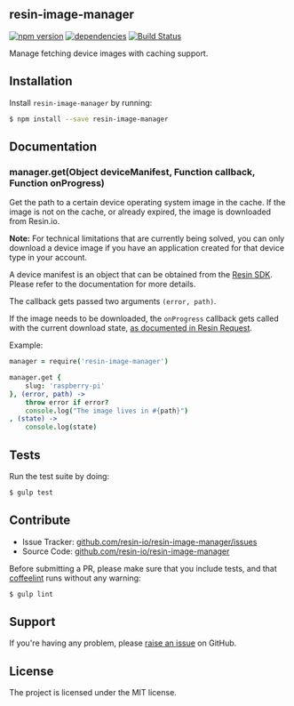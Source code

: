 resin-image-manager
-------------------

[![npm version](https://badge.fury.io/js/resin-image-manager.svg)](http://badge.fury.io/js/resin-image-manager)
[![dependencies](https://david-dm.org/resin-io/resin-image-manager.png)](https://david-dm.org/resin-io/resin-image-manager.png)
[![Build Status](https://travis-ci.org/resin-io/resin-image-manager.svg?branch=master)](https://travis-ci.org/resin-io/resin-image-manager)

Manage fetching device images with caching support.

Installation
------------

Install `resin-image-manager` by running:

```sh
$ npm install --save resin-image-manager
```

Documentation
-------------

### manager.get(Object deviceManifest, Function callback, Function onProgress)

Get the path to a certain device operating system image in the cache. If the image is not on the cache, or already expired, the image is downloaded from Resin.io.

**Note:** For technical limitations that are currently being solved, you can only download a device image if you have an application created for that device type in your account.

A device manifest is an object that can be obtained from the [Resin SDK](https://github.com/resin-io/resin-sdk).  Please refer to the documentation for more details.

The callback gets passed two arguments `(error, path)`.

If the image needs to be downloaded, the `onProgress` callback gets called with the current download state, [as documented in Resin Request](https://github.com/resin-io/resin-request#function-onprogressstate).

Example:

```coffee
manager = require('resin-image-manager')

manager.get {
	slug: 'raspberry-pi'
}, (error, path) ->
	throw error if error?
	console.log("The image lives in #{path}")
, (state) ->
	console.log(state)
```

Tests
-----

Run the test suite by doing:

```sh
$ gulp test
```

Contribute
----------

- Issue Tracker: [github.com/resin-io/resin-image-manager/issues](https://github.com/resin-io/resin-image-manager/issues)
- Source Code: [github.com/resin-io/resin-image-manager](https://github.com/resin-io/resin-image-manager)

Before submitting a PR, please make sure that you include tests, and that [coffeelint](http://www.coffeelint.org/) runs without any warning:

```sh
$ gulp lint
```

Support
-------

If you're having any problem, please [raise an issue](https://github.com/resin-io/resin-image-manager/issues/new) on GitHub.

License
-------

The project is licensed under the MIT license.
